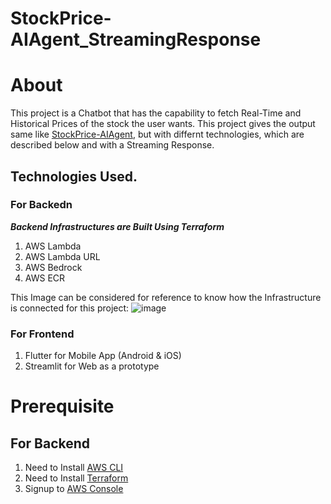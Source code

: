 # StockPrice-AIAgent_StreamingResponse

# About
This project is a Chatbot that has the capability to fetch Real-Time and Historical Prices of the stock the user wants. This project gives the output same like [StockPrice-AIAgent](https://github.com/Shidhin-VP/StockPrice-AIAgent), but with differnt technologies, which are described below and with a Streaming Response.
## Technologies Used. 
### For Backedn
***Backend Infrastructures are Built Using Terraform***
1. AWS Lambda
2. AWS Lambda URL
3. AWS Bedrock
4. AWS ECR

This Image can be considered for reference to know how the Infrastructure is connected for this project: 
![image](https://github.com/user-attachments/assets/6c7f8b1f-1a8d-4861-8c1f-0c74b1aef742) 

### For Frontend
1. Flutter for Mobile App (Android & iOS)
2. Streamlit for Web as a prototype
   
# Prerequisite
## For Backend
1. Need to Install [AWS CLI](https://docs.aws.amazon.com/cli/latest/userguide/getting-started-install.html)
2. Need to Install [Terraform](https://developer.hashicorp.com/terraform/install)
3. Signup to [AWS Console](https://aws.amazon.com/)
